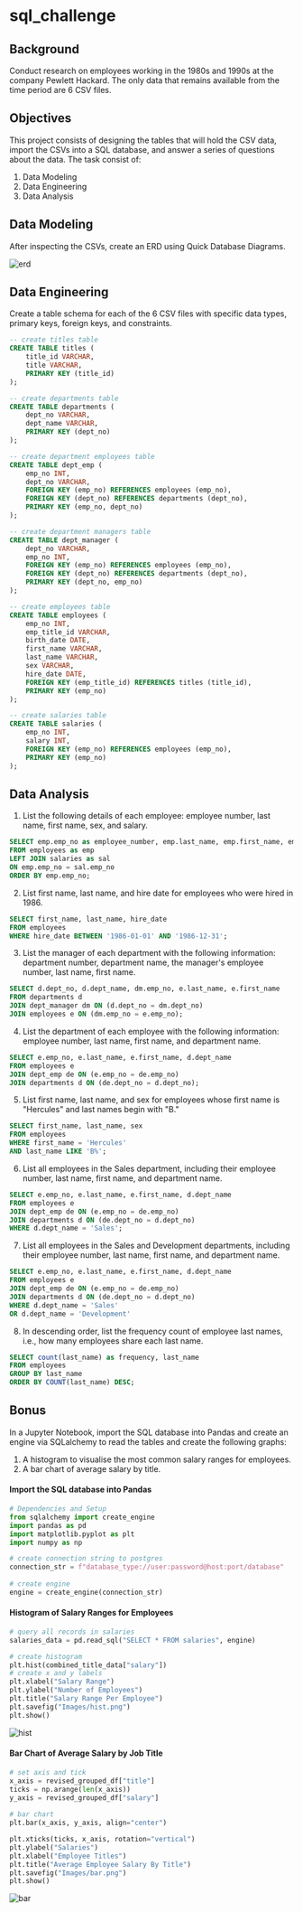 # sql_challenge

## Background
Conduct research on employees working in the 1980s and 1990s at the company Pewlett Hackard. The only data that remains available from the time period are 6 CSV files.

## Objectives
This project consists of designing the tables that will hold the CSV data, import the CSVs into a SQL database, and answer a series of questions about the data. The task consist of:
1. Data Modeling
2. Data Engineering
3. Data Analysis

## Data Modeling
After inspecting the CSVs, create an ERD using Quick Database Diagrams.

![erd](SQL/Images/ERD.png)

## Data Engineering
Create a table schema for each of the 6 CSV files with specific data types, primary keys, foreign keys, and constraints.

```sql
-- create titles table
CREATE TABLE titles (
    title_id VARCHAR,
    title VARCHAR,
    PRIMARY KEY (title_id)
);

-- create departments table
CREATE TABLE departments (
    dept_no VARCHAR,
    dept_name VARCHAR,
    PRIMARY KEY (dept_no)
);

-- create department employees table
CREATE TABLE dept_emp (
    emp_no INT,
    dept_no VARCHAR,
    FOREIGN KEY (emp_no) REFERENCES employees (emp_no),
    FOREIGN KEY (dept_no) REFERENCES departments (dept_no),
    PRIMARY KEY (emp_no, dept_no)
);

-- create department managers table
CREATE TABLE dept_manager (
    dept_no VARCHAR,
    emp_no INT,
    FOREIGN KEY (emp_no) REFERENCES employees (emp_no),
    FOREIGN KEY (dept_no) REFERENCES departments (dept_no),
    PRIMARY KEY (dept_no, emp_no)
);

-- create employees table
CREATE TABLE employees (
    emp_no INT,
    emp_title_id VARCHAR,
    birth_date DATE,
    first_name VARCHAR,
    last_name VARCHAR,
    sex VARCHAR,
    hire_date DATE,
    FOREIGN KEY (emp_title_id) REFERENCES titles (title_id),
    PRIMARY KEY (emp_no)
);

-- create salaries table
CREATE TABLE salaries (
    emp_no INT,
    salary INT,
    FOREIGN KEY (emp_no) REFERENCES employees (emp_no),
	PRIMARY KEY (emp_no)
);
```
## Data Analysis
1. List the following details of each employee: employee number, last name, first name, sex, and salary.

```sql
SELECT emp.emp_no as employee_number, emp.last_name, emp.first_name, emp.sex, sal.salary
FROM employees as emp
LEFT JOIN salaries as sal
ON emp.emp_no = sal.emp_no
ORDER BY emp.emp_no;
```

2. List first name, last name, and hire date for employees who were hired in 1986.

```sql
SELECT first_name, last_name, hire_date
FROM employees
WHERE hire_date BETWEEN '1986-01-01' AND '1986-12-31';
```
3. List the manager of each department with the following information: department number, department name, the manager's employee number, last name, first name.

```sql
SELECT d.dept_no, d.dept_name, dm.emp_no, e.last_name, e.first_name
FROM departments d 
JOIN dept_manager dm ON (d.dept_no = dm.dept_no)
JOIN employees e ON (dm.emp_no = e.emp_no);
```

4. List the department of each employee with the following information: employee number, last name, first name, and department name.

```sql
SELECT e.emp_no, e.last_name, e.first_name, d.dept_name
FROM employees e
JOIN dept_emp de ON (e.emp_no = de.emp_no)
JOIN departments d ON (de.dept_no = d.dept_no);
```

5. List first name, last name, and sex for employees whose first name is "Hercules" and last names begin with "B."

```sql
SELECT first_name, last_name, sex
FROM employees 
WHERE first_name = 'Hercules'
AND last_name LIKE 'B%';
```

6. List all employees in the Sales department, including their employee number, last name, first name, and department name.

```sql
SELECT e.emp_no, e.last_name, e.first_name, d.dept_name
FROM employees e 
JOIN dept_emp de ON (e.emp_no = de.emp_no)
JOIN departments d ON (de.dept_no = d.dept_no)
WHERE d.dept_name = 'Sales';
```

7. List all employees in the Sales and Development departments, including their employee number, last name, first name, and department name.

```sql
SELECT e.emp_no, e.last_name, e.first_name, d.dept_name
FROM employees e 
JOIN dept_emp de ON (e.emp_no = de.emp_no)
JOIN departments d ON (de.dept_no = d.dept_no)
WHERE d.dept_name = 'Sales' 
OR d.dept_name = 'Development'
```

8. In descending order, list the frequency count of employee last names, i.e., how many employees share each last name.

```sql
SELECT count(last_name) as frequency, last_name
FROM employees
GROUP BY last_name
ORDER BY COUNT(last_name) DESC;
```

## Bonus

In a Jupyter Notebook, import the SQL database into Pandas and create an engine via SQLalchemy to read the tables and create the following graphs:

1. A histogram to visualise the most common salary ranges for employees.
2. A bar chart of average salary by title.

#### Import the SQL database into Pandas

```python
# Dependencies and Setup
from sqlalchemy import create_engine
import pandas as pd
import matplotlib.pyplot as plt
import numpy as np

# create connection string to postgres 
connection_str = f"database_type://user:password@host:port/database"
    
# create engine 
engine = create_engine(connection_str)
```

#### Histogram of Salary Ranges for Employees

```python
# query all records in salaries
salaries_data = pd.read_sql("SELECT * FROM salaries", engine)

# create histogram
plt.hist(combined_title_data["salary"])
# create x and y labels
plt.xlabel("Salary Range")
plt.ylabel("Number of Employees")
plt.title("Salary Range Per Employee")
plt.savefig("Images/hist.png")
plt.show()
```
![hist](SQL/Images/hist.png)


#### Bar Chart of Average Salary by Job Title

```python
# set axis and tick
x_axis = revised_grouped_df["title"]
ticks = np.arange(len(x_axis))
y_axis = revised_grouped_df["salary"]
 
# bar chart
plt.bar(x_axis, y_axis, align="center")

plt.xticks(ticks, x_axis, rotation="vertical")
plt.ylabel("Salaries")
plt.xlabel("Employee Titles")
plt.title("Average Employee Salary By Title")
plt.savefig("Images/bar.png")
plt.show()
```
![bar](SQL/Images/bar.png)